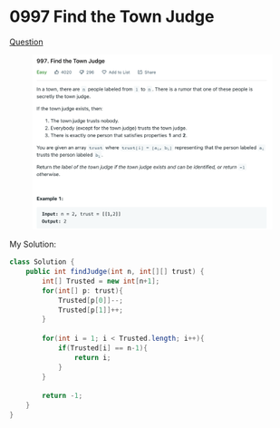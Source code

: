 # 0997 Find the Town Judge

[Question](https://leetcode.com/problems/find-the-town-judge/?envType=study-plan\&id=graph-i)

<figure><img src="../.gitbook/assets/image (1) (1).png" alt=""><figcaption></figcaption></figure>



My Solution:

```java
class Solution {
    public int findJudge(int n, int[][] trust) {
        int[] Trusted = new int[n+1];
        for(int[] p: trust){
            Trusted[p[0]]--;
            Trusted[p[1]]++;
        }
        
        for(int i = 1; i < Trusted.length; i++){
            if(Trusted[i] == n-1){
                return i;
            }
        }
        
        return -1;
    }
}
```
